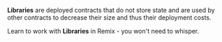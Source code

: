**Libraries** are deployed contracts that do not store state and are used by other contracts to decrease their size and thus their deployment costs.

Learn to work with **Libraries** in Remix - you won't need to whisper.
